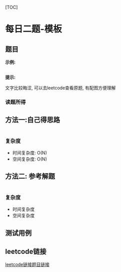 [TOC]

# 每日二题-模板

## 题目

**示例:**  
```java

```

**提示:**

文字比较晦涩, 可以去leetcode查看原题, 有配图方便理解

### 读题所得

## 方法一:自己得思路
```swift

```
### 复杂度
* 时间复杂度: O(N)
* 空间复杂度: O(N)

## 方法二: 参考解题
```java

```
### 复杂度
* 时间复杂度
* 空间复杂度

## 测试用例

## leetcode链接
[leetcode链接题目链接](https://leetcode-cn.com/problems//)  